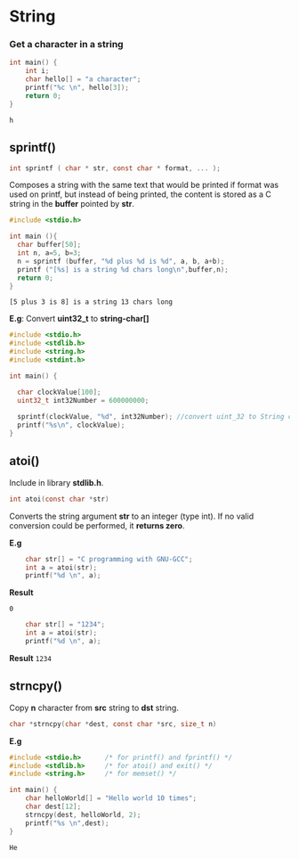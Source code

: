 # String

### Get a character in a string

```c
int main() {
    int i;
    char hello[] = "a character";
    printf("%c \n", hello[3]);
    return 0;
}
```

```
h 
```

## sprintf()

```c
int sprintf ( char * str, const char * format, ... );
```

Composes a string with the same text that would be printed if format was used on printf, but instead of being printed, the content is stored as a C string in the **buffer** pointed by **str**.

```c
#include <stdio.h>

int main (){
  char buffer[50];
  int n, a=5, b=3;
  n = sprintf (buffer, "%d plus %d is %d", a, b, a+b);
  printf ("[%s] is a string %d chars long\n",buffer,n);
  return 0;
}
```

```
[5 plus 3 is 8] is a string 13 chars long
```

**E.g**: Convert **uint32_t** to **string-char[]**

```c
#include <stdio.h>      
#include <stdlib.h>     
#include <string.h>     
#include <stdint.h>

int main() {

  char clockValue[100];
  uint32_t int32Number = 600000000;
  
  sprintf(clockValue, "%d", int32Number); //convert uint_32 to String char[]
  printf("%s\n", clockValue);
}
```

## atoi()

Include in library **stdlib.h**.

```c
int atoi(const char *str)
```
Converts the string argument **str** to an integer (type int).  If no valid conversion could be performed, it **returns zero**.

**E.g**

```c
    char str[] = "C programming with GNU-GCC";
    int a = atoi(str);
    printf("%d \n", a);
```   

**Result**

```
0
```

```c
    char str[] = "1234";
    int a = atoi(str);
    printf("%d \n", a);
```

**Result**
``1234``   

## strncpy() 

Copy **n** character from **src** string to **dst** string.

```c
char *strncpy(char *dest, const char *src, size_t n)
```

**E.g**

```c
#include <stdio.h>      /* for printf() and fprintf() */
#include <stdlib.h>     /* for atoi() and exit() */
#include <string.h>     /* for memset() */

int main() {
	char helloWorld[] = "Hello world 10 times";
    char dest[12];
    strncpy(dest, helloWorld, 2);
    printf("%s \n",dest);
}
```

```
He
```

